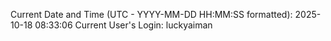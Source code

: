 Current Date and Time (UTC - YYYY-MM-DD HH:MM:SS formatted): 2025-10-18 08:33:06
Current User's Login: luckyaiman
